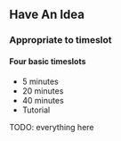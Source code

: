 ## Have An Idea

### Appropriate to timeslot

#### Four basic timeslots

* 5 minutes
* 20 minutes
* 40 minutes
* Tutorial

TODO: everything here
